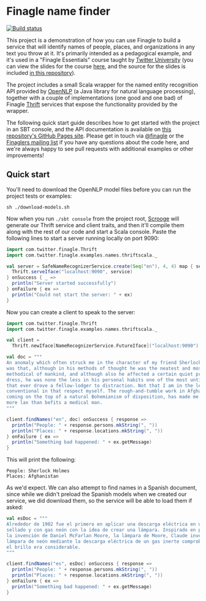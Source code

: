 # Finagle name finder

[![Build status](https://img.shields.io/travis/finagle/finagle-example-name-finder/master.svg)](http://travis-ci.org/finagle/finagle-example-name-finder)

This project is a demonstration of how you can use Finagle to build a service
that will identify names of people, places, and organizations in any text you
throw at it. It's primarily intended as a pedagogical example, and it's used in
a "Finagle Essentials" course taught by
[Twitter University](https://twitter.com/university)
(you can view the slides for the course
[here](https://finagle.github.io/finagle-example-name-finder), and the source
for the slides is included
[in this repository](https://github.com/finagle/finagle-example-name-finder/tree/master/slides)).

The project includes a small Scala wrapper for the named entity recognition API
provided by [OpenNLP](https://opennlp.apache.org/) (a Java library for natural
language processing), together with a couple of implementations (one good and
one bad) of Finagle [Thrift](https://thrift.apache.org/) services that expose
the functionality provided by the wrapper.

The following quick start guide describes how to get started with the project in
an SBT console, and the API documentation is available on
[this repository's GitHub Pages site](https://finagle.github.io/finagle-example-name-finder/docs).
Please get in touch via [@finagle](https://twitter.com/finagle)
or the [Finaglers mailing list](https://groups.google.com/d/forum/finaglers)
if you have any questions about the code here, and we're always happy to see
pull requests with additional examples or other improvements!

Quick start
-----------

You'll need to download the OpenNLP model files before you can run the project
tests or examples:

```
sh ./download-models.sh
```

Now when you run `./sbt console` from the project root, [Scrooge][1] will
generate our Thrift service and client traits, and then it'll
compile them along with the rest of our code and start a Scala console. Paste
the following lines to start a server running locally on port 9090:

``` scala
import com.twitter.finagle.Thrift
import com.twitter.finagle.examples.names.thriftscala._

val server = SafeNameRecognizerService.create(Seq("en"), 4, 4) map { service =>
  Thrift.serveIface("localhost:9090", service)
} onSuccess { _ =>
  println("Server started successfully")
} onFailure { ex =>
  println("Could not start the server: " + ex)
}
```

Now you can create a client to speak to the server:

``` scala
import com.twitter.finagle.Thrift
import com.twitter.finagle.examples.names.thriftscala._

val client =
  Thrift.newIface[NameRecognizerService.FutureIface]("localhost:9090")

val doc = """
An anomaly which often struck me in the character of my friend Sherlock Holmes
was that, although in his methods of thought he was the neatest and most
methodical of mankind, and although also he affected a certain quiet primness of
dress, he was none the less in his personal habits one of the most untidy men
that ever drove a fellow-lodger to distraction. Not that I am in the least
conventional in that respect myself. The rough-and-tumble work in Afghanistan,
coming on the top of a natural Bohemianism of disposition, has made me rather
more lax than befits a medical man.
"""

client.findNames("en", doc) onSuccess { response =>
  println("People: " + response.persons.mkString(", "))
  println("Places: " + response.locations.mkString(", "))
} onFailure { ex =>
  println("Something bad happened: " + ex.getMessage)
}
```

This will print the following:

```
People: Sherlock Holmes
Places: Afghanistan
```

As we'd expect. We can also attempt to find names in a Spanish document, since
while we didn't preload the Spanish models when we created our service, we did
download them, so the service will be able to load them if asked:

``` scala
val esDoc = """
Alrededor de 1902 fue el primero en aplicar una descarga eléctrica en un tubo
sellado y con gas neón con la idea de crear una lámpara. Inspirado en parte por
la invención de Daniel McFarlan Moore, la lámpara de Moore, Claude inventó la
lámpara de neón mediante la descarga eléctrica de un gas inerte comprobando que
el brillo era considerable.
"""

client.findNames("es", esDoc) onSuccess { response =>
  println("People: " + response.persons.mkString(", "))
  println("Places: " + response.locations.mkString(", "))
} onFailure { ex =>
  println("Something bad happened: " + ex.getMessage)
}
```

[1]: https://twitter.github.io/scrooge/
